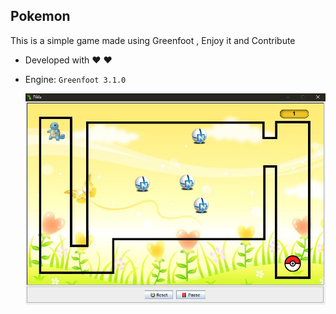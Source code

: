 ## Pokemon
This is a simple game made using Greenfoot , Enjoy it and Contribute

* Developed with :heart: :heart:
* Engine: `Greenfoot 3.1.0`

    <img src ="./game_demo.png"/>
